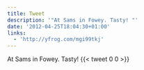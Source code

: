 ```yaml
---
title: Tweet
description: '"At Sams in Fowey. Tasty! "'
date: '2012-04-25T18:04:30+01:00'
links:
  - 'http://yfrog.com/mgi99tkj'
---
```

At Sams in Fowey. Tasty! 
      {{< tweet 0 0 >}}
    
